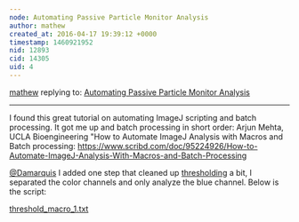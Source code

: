 ```yaml
---
node: Automating Passive Particle Monitor Analysis
author: mathew
created_at: 2016-04-17 19:39:12 +0000
timestamp: 1460921952
nid: 12893
cid: 14305
uid: 4
---
```




[mathew](../profile/mathew) replying to: [Automating Passive Particle Monitor Analysis](../notes/mathew/03-26-2016/automating-passive-particle-monitor-analysis)

----
I found this great tutorial on automating ImageJ scripting and batch processing.  It got me up and batch processing in short order:
Arjun Mehta, UCLA Bioengineering "How to Automate ImageJ Analysis with Macros and Batch processing:
https://www.scribd.com/doc/95224926/How-to-Automate-ImageJ-Analysis-With-Macros-and-Batch-Processing


[@Damarquis](/profile/Damarquis) I added one step that cleaned up [thresholding](/notes/Damarquis/10-20-2015/using-imagej-to-analyze-threshold-and-saving-results-on-windows-10) a bit, I separated the color channels and only analyze the blue channel.  Below is the script:

<a href="//i.publiclab.org/system/images/photos/000/015/629/original/threshold_macro_1.txt"><i class="fa fa-file"></i> threshold_macro_1.txt</a>

